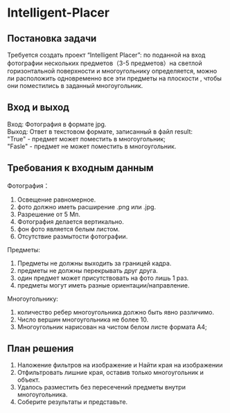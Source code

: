 # Intelligent-Placer
## Постановка задачи
Требуется создать проект “Intelligent Placer”: по поданной на вход фотографии нескольких предметов（3-5 предметов）на светлой горизонтальной поверхности и многоугольнику определяется, можно ли расположить одновременно все эти предметы на плоскости , чтобы они поместились в заданный многоугольник.

## Вход и выход
Вход: Фотография в формате jpg.  
Выход: Ответ в текстовом формате, записанный в файл result:  
"True" - предмет может поместить в многоугольник;  
"Fasle" - предмет не может поместить в многоугольник.  

## Требования к входным данным
Фотография：
1. Освещение равномерное.
2. фото должно иметь расширение .png или .jpg.
3. Разрешение от 5 Мп.
4. Фотография делается вертикально.
5. фон фото является белым листом.
6. Отсутствие размытости фотографии.

Предметы:
1. Предметы не должны выходить за границей кадра.
2. предметы не должны перекрывать друг друга.
3. один предмет может присутствовать на фото лишь 1 раз.
4. предметы могут иметь разные ориентации/направление.

Многоугольнику:
1. количество ребер многоугольника должно быть явно различимо.
2. Число вершин многоугольника не более 10.
3. Многоугольник нарисован на чистом белом листе формата А4;

## План решения
1. Наложение фильтров на изображение и Найти края на изображении
2. Отфильтровать лишние края, оставив только многоугольник и объект.
3. Удалось разместить без пересечений предметы внутри многоугольника.
4. Соберите результаты и представьте.
